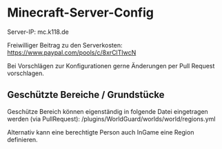 # Minecraft-Server-Config

Server-IP: mc.k118.de

Freiwilliger Beitrag zu den Serverkosten: https://www.paypal.com/pools/c/8xrClTIwcN


Bei Vorschlägen zur Konfigurationen gerne Änderungen per Pull Request vorschlagen.

## Geschützte Bereiche / Grundstücke
Geschütze Bereich können eigenständig in folgende Datei eingetragen werden (via PullRequest):
/plugins/WorldGuard/worlds/world/regions.yml

Alternativ kann eine berechtigte Person auch InGame eine Region definieren.
